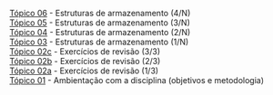 [Tópico 06](./topico-06.md) - Estruturas de armazenamento (4/N)<br>
[Tópico 05](./topico-05.md) - Estruturas de armazenamento (3/N)<br>
[Tópico 04](./topico-04.md) - Estruturas de armazenamento (2/N)<br>
[Tópico 03](./topico-03.md) - Estruturas de armazenamento (1/N)<br>
[Tópico 02c](./topico-02c.md) - Exercícios de revisão (3/3)<br>
[Tópico 02b](./topico-02b.md) - Exercícios de revisão (2/3)<br>
[Tópico 02a](./topico-02a.md) - Exercícios de revisão (1/3)<br>
[Tópico 01](./topico-01.md) - Ambientação com a disciplina (objetivos e metodologia)<br>
